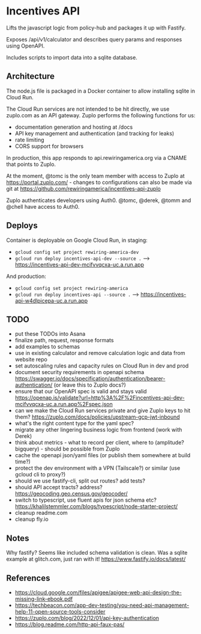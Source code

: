 # Incentives API

Lifts the javascript logic from policy-hub and packages it up with Fastify.

Exposes /api/v1/calculator and describes query params and responses using OpenAPI.

Includes scripts to import data into a sqlite database.

## Architecture

The node.js file is packaged in a Docker container to allow installing sqlite in Cloud Run.

The Cloud Run services are not intended to be hit directly, we use zuplo.com as an API gateway. Zuplo performs the following functions for us:
 - documentation generation and hosting at /docs
 - API key management and authentication (and tracking for leaks)
 - rate limiting
 - CORS support for browsers

In production, this app responds to api.rewiringamerica.org via a CNAME that points to Zuplo.

At the moment, @tomc is the only team member with access to Zuplo at https://portal.zuplo.com/ - changes to configurations can also be made via git at https://github.com/rewiringamerica/incentives-api-zuplo

Zuplo authenticates developers using Auth0. @tomc, @derek, @tomm and @chell have access to Auth0.

## Deploys

Container is deployable on Google Cloud Run, in staging:
 - `gcloud config set project rewiring-america-dev`
 - `gcloud run deploy incentives-api-dev --source .` --> https://incentives-api-dev-mcifvvqcxa-uc.a.run.app

And production:

 - `gcloud config set project rewiring-america`
 - `gcloud run deploy incentives-api --source .` --> https://incentives-api-w4dlpicepa-uc.a.run.app

## TODO

 * put these TODOs into Asana
 * finalize path, request, response formats
 * add examples to schemas
 * use in existing calculator and remove calculation logic and data from website repo
 * set autoscaling rules and capacity rules on Cloud Run in dev and prod
 * document security requirements in openapi schema https://swagger.io/docs/specification/authentication/bearer-authentication/ (or leave this to Zuplo docs?)
 * ensure that our OpenAPI spec is valid and stays valid https://openap.is/validate?url=http%3A%2F%2Fincentives-api-dev-mcifvvqcxa-uc.a.run.app%2Fspec.json
 * can we make the Cloud Run services private and give Zuplo keys to hit them? https://zuplo.com/docs/policies/upstream-gcp-jwt-inbound
 * what's the right content type for the yaml spec?
 * migrate any other lingering business logic from frontend (work with Derek)
 * think about metrics - what to record per client, where to (amplitude? bigquery) - should be possible from Zuplo
 * cache the openapi json/yaml files (or publish them somewhere at build time?)
 * protect the dev environment with a VPN (Tailscale?) or similar (use gcloud cli to proxy?)
 * should we use fastify-cli, split out routes? add tests?
 * should API accept tracts? address? https://geocoding.geo.census.gov/geocoder/
 * switch to typescript, use fluent apis for json schema etc? https://khalilstemmler.com/blogs/typescript/node-starter-project/
 * cleanup readme.com
 * cleanup fly.io

## Notes

Why fastify? Seems like included schema validation is clean. Was a sqlite example at glitch.com, just ran with it! https://www.fastify.io/docs/latest/

## References

 - https://cloud.google.com/files/apigee/apigee-web-api-design-the-missing-link-ebook.pdf
 - https://techbeacon.com/app-dev-testing/you-need-api-management-help-11-open-source-tools-consider
 - https://zuplo.com/blog/2022/12/01/api-key-authentication
 - https://blog.readme.com/http-api-faux-pas/
